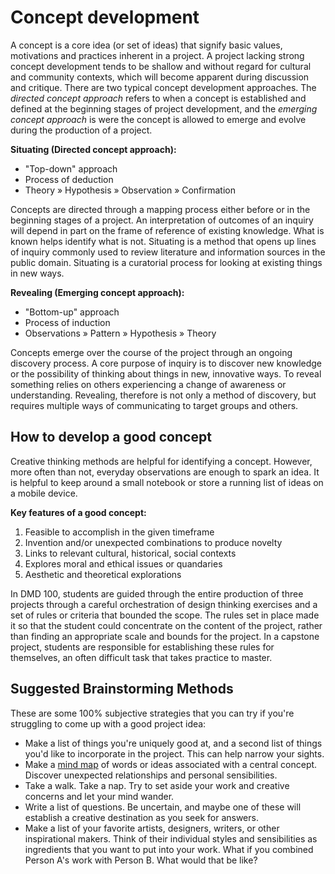 # Concept development

A concept is a core idea \(or set of ideas\) that signify basic values, motivations and practices inherent in a project. A project lacking strong concept development tends to be shallow and without regard for cultural and community contexts, which will become apparent during discussion and critique. There are two typical concept development approaches. The _directed concept approach_ refers to when a concept is established and defined at the beginning stages of project development, and the _emerging concept approach_ is were the concept is allowed to emerge and evolve during the production of a project.

**Situating \(Directed concept approach\):**

* "Top-down" approach
* Process of deduction
* Theory » Hypothesis » Observation » Confirmation

Concepts are directed through a mapping process either before or in the beginning stages of a project. An interpretation of outcomes of an inquiry will depend in part on the frame of reference of existing knowledge. What is known helps identify what is not. Situating is a method that opens up lines of inquiry commonly used to review literature and information sources in the public domain. Situating is a curatorial process for looking at existing things in new ways.

**Revealing \(Emerging concept approach\):**

* "Bottom-up" approach
* Process of induction
* Observations » Pattern » Hypothesis » Theory

Concepts emerge over the course of the project through an ongoing discovery process. A core purpose of inquiry is to discover new knowledge or the possibility of thinking about things in new, innovative ways. To reveal something relies on others experiencing a change of awareness or understanding. Revealing, therefore is not only a method of discovery, but requires multiple ways of communicating to target groups and others.

## How to develop a good concept

Creative thinking methods are helpful for identifying a concept. However, more often than not, everyday observations are enough to spark an idea. It is helpful to keep around a small notebook or store a running list of ideas on a mobile device.

**Key features of a good concept:**

1. Feasible to accomplish in the given timeframe
2. Invention and/or unexpected combinations to produce novelty 
3. Links to relevant cultural, historical, social contexts
4. Explores moral and ethical issues or quandaries
5. Aesthetic and theoretical explorations

In DMD 100, students are guided through the entire production of three projects through a careful orchestration of design thinking exercises and a set of rules or criteria that bounded the scope. The rules set in place made it so that the student could concentrate on the content of the project, rather than finding an appropriate scale and bounds for the project. In a capstone project, students are responsible for establishing these rules for themselves, an often difficult task that takes practice to master.

## Suggested Brainstorming Methods

These are some 100% subjective strategies that you can try if you're struggling to come up with a good project idea:

- Make a list of things you're uniquely good at, and a second list of things you'd like to incorporate in the project. This can help narrow your sights.
- Make a [mind map](https://simplemind.eu/how-to-mind-map/basics/) of words or ideas associated with a central concept. Discover unexpected relationships and personal sensibilities.  
- Take a walk. Take a nap. Try to set aside your work and creative concerns and let your mind wander. 
- Write a list of questions. Be uncertain, and maybe one of these will establish a creative destination as you seek for answers. 
- Make a list of your favorite artists, designers, writers, or other inspirational makers. Think of their individual styles and sensibilities as ingredients that you want to put into your work. What if you combined Person A's work with Person B. What would that be like? 
